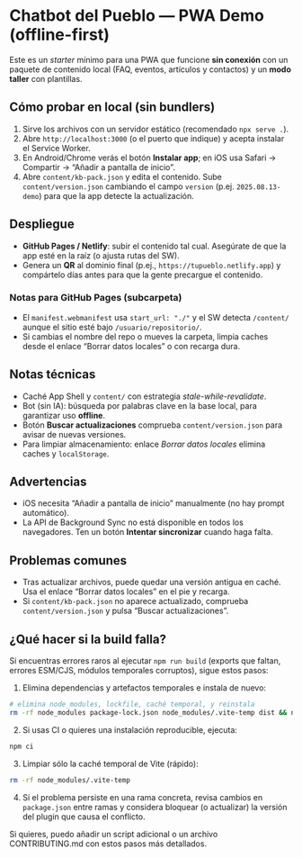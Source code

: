 # Chatbot del Pueblo — PWA Demo (offline-first)

Este es un _starter_ mínimo para una PWA que funcione **sin conexión** con un paquete de contenido local
(FAQ, eventos, artículos y contactos) y un **modo taller** con plantillas.

## Cómo probar en local (sin bundlers)

1. Sirve los archivos con un servidor estático (recomendado `npx serve .`).
2. Abre `http://localhost:3000` (o el puerto que indique) y acepta instalar el Service Worker.
3. En Android/Chrome verás el botón **Instalar app**; en iOS usa Safari → Compartir → “Añadir a pantalla de inicio”.
4. Abre `content/kb-pack.json` y edita el contenido. Sube `content/version.json` cambiando el campo `version` (p.ej. `2025.08.13-demo`) para que la app detecte la actualización.

## Despliegue

- **GitHub Pages / Netlify**: subir el contenido tal cual. Asegúrate de que la app esté en la raíz (o ajusta rutas del SW).
- Genera un **QR** al dominio final (p.ej., `https://tupueblo.netlify.app`) y compártelo días antes para que la gente precargue el contenido.

### Notas para GitHub Pages (subcarpeta)

- El `manifest.webmanifest` usa `start_url: "./"` y el SW detecta `/content/` aunque el sitio esté bajo `/usuario/repositorio/`.
- Si cambias el nombre del repo o mueves la carpeta, limpia caches desde el enlace “Borrar datos locales” o con recarga dura.

## Notas técnicas

- Caché App Shell y `content/` con estrategia _stale-while-revalidate_.
- Bot (sin IA): búsqueda por palabras clave en la base local, para garantizar uso **offline**.
- Botón **Buscar actualizaciones** comprueba `content/version.json` para avisar de nuevas versiones.
- Para limpiar almacenamiento: enlace _Borrar datos locales_ elimina caches y `localStorage`.

## Advertencias

- iOS necesita “Añadir a pantalla de inicio” manualmente (no hay prompt automático).
- La API de Background Sync no está disponible en todos los navegadores. Ten un botón **Intentar sincronizar** cuando haga falta.

## Problemas comunes

- Tras actualizar archivos, puede quedar una versión antigua en caché. Usa el enlace “Borrar datos locales” en el pie y recarga.
- Si `content/kb-pack.json` no aparece actualizado, comprueba `content/version.json` y pulsa “Buscar actualizaciones”.

## ¿Qué hacer si la build falla?

Si encuentras errores raros al ejecutar `npm run build` (exports que faltan, errores ESM/CJS, módulos temporales corruptos), sigue estos pasos:

1. Elimina dependencias y artefactos temporales e instala de nuevo:

```bash
# elimina node_modules, lockfile, caché temporal, y reinstala
rm -rf node_modules package-lock.json node_modules/.vite-temp dist && npm install
```

2. Si usas CI o quieres una instalación reproducible, ejecuta:

```bash
npm ci
```

3. Limpiar sólo la caché temporal de Vite (rápido):

```bash
rm -rf node_modules/.vite-temp
```

4. Si el problema persiste en una rama concreta, revisa cambios en `package.json` entre ramas y considera bloquear (o actualizar) la versión del plugin que causa el conflicto.

Si quieres, puedo añadir un script adicional o un archivo CONTRIBUTING.md con estos pasos más detallados.
